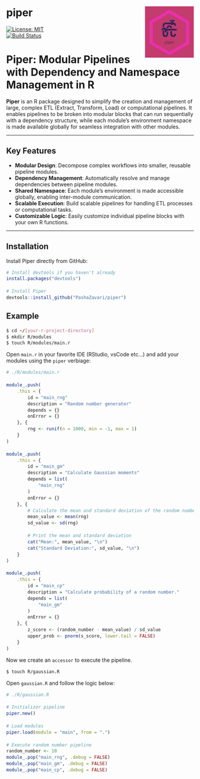 # piper <img src="https://github.com/PashaZavari/piper/blob/master/assets/logo.png?raw=true" align="right" height="138" />

[![License: MIT](https://img.shields.io/badge/License-MIT-yellow.svg)](https://opensource.org/licenses/MIT)  
[![Build Status](https://github.com/PashaZavari/piper/workflows/R-CMD-check/badge.svg)](https://github.com/PashaZavari/piper/actions)


# Piper: Modular Pipelines with Dependency and Namespace Management in R

**Piper** is an R package designed to simplify the creation and management of large, complex ETL (Extract, Transform, Load) or computational pipelines. It enables pipelines to be broken into modular blocks that can run sequentially with a dependency structure, while each module’s environment namespace is made available globally for seamless integration with other modules.

---

## Key Features

- **Modular Design**: Decompose complex workflows into smaller, reusable pipeline modules.
- **Dependency Management**: Automatically resolve and manage dependencies between pipeline modules.
- **Shared Namespace**: Each module’s environment is made accessible globally, enabling inter-module communication.
- **Scalable Execution**: Build scalable pipelines for handling ETL processes or computational tasks.
- **Customizable Logic**: Easily customize individual pipeline blocks with your own R functions.

---

## Installation

Install Piper directly from GitHub:

```R
# Install devtools if you haven't already
install.packages("devtools")

# Install Piper
devtools::install_github("PashaZavari/piper")

```

## Example

```bash
$ cd ~/[your-r-project-directory]
$ mkdir R/modules
$ touch R/modules/main.r
```

Open `main.r` in your favorite IDE (RStudio, vsCode etc...) and add your modules using the `piper` verbiage:

```R
# ./R/modules/main.r

module_.push(
    .this = {
        id = "main_rng"
        description = "Random number generator"
        depends = {}
        onError = {}
    }, {
        rng <- runif(n = 1000, min = -1, max = 1)
    }
)

module_.push(
    .this = {
        id = "main_gm"
        description = "Calculate Gaussian moments"
        depends = list(
            "main_rng"
        )
        onError = {}
    }, {
        # Calculate the mean and standard deviation of the random numbers
        mean_value <- mean(rng)
        sd_value <- sd(rng)

        # Print the mean and standard deviation
        cat("Mean:", mean_value, "\n")
        cat("Standard Deviation:", sd_value, "\n")
    }
)

module_.push(
    .this = {
        id = "main_cp"
        description = "Calculate probability of a random number."
        depends = list(
            "main_gm"
        )
        onError = {}
    }, {
        z_score <- (random_number - mean_value) / sd_value
        upper_prob <- pnorm(s_score, lower.tail = FALSE)
    }
)
```

Now we create an `accessor` to execute the pipeline. 

```bash
$ touch R/gaussian.R
```

Open `gaussian.R` and follow the logic below:

```R
# ./R/gaussian.R

# Initializer pipeline
piper.new()

# Load modules
piper.load(module = "main", from = ".")

# Execute random number pipeline
random_number <- 10
module_.pop("main_rng", .debug = FALSE)
module_.pop("main_gm", .debug = FALSE)
module_.pop("main_cp", .debug = FALSE)
```

